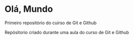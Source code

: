 # Olá, Mundo
 Primeiro repositório do cuirso de Git e Github

 Repósitorio criado durante uma aula do curso de Git e Github
